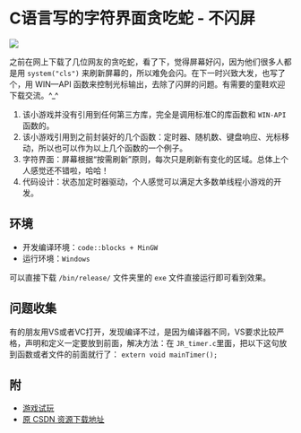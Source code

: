 # C语言写的字符界面贪吃蛇 - 不闪屏

![](https://raw.githubusercontent.com/diamont1001/C_snake/0892ea08817bb7ba7b99fca1ce5fd26c24a76408/docs/Kapture%202021-08-02%20at%2014.37.11.gif)

之前在网上下载了几位网友的贪吃蛇，看了下，觉得屏幕好闪，因为他们很多人都是用 `system("cls")` 来刷新屏幕的，所以难免会闪。在下一时兴致大发，也写了个，用 WIN—API 函数来控制光标输出，去除了闪屏的问题。有需要的童鞋欢迎下载交流。^_^

1. 该小游戏并没有引用到任何第三方库，完全是调用标准C的库函数和 `WIN-API` 函数的。
2. 该小游戏引用到之前封装好的几个函数：定时器、随机数、键盘响应、光标移动，所以也可以作为以上几个函数的一个例子。
3. 字符界面：屏幕根据“按需刷新”原则，每次只是刷新有变化的区域。总体上个人感觉还不错啦，哈哈！
4. 代码设计：状态加定时器驱动，个人感觉可以满足大多数单线程小游戏的开发。

## 环境

- 开发编译环境：`code::blocks + MinGW`
- 运行环境：`Windows`

可以直接下载 `/bin/release/` 文件夹里的 `exe` 文件直接运行即可看到效果。

## 问题收集

有的朋友用VS或者VC打开，发现编译不过，是因为编译器不同，VS要求比较严格，声明和定义一定要放到前面，解决方法：在 `JR_timer.c`里面，把以下这句放到函数或者文件的前面就行了： `extern void mainTimer();`

## 附

 - [游戏试玩](http://download.csdn.net/download/diamont1001/3033102)
 - [原 CSDN 资源下载地址](http://download.csdn.net/download/diamont1001/3032070)
 
